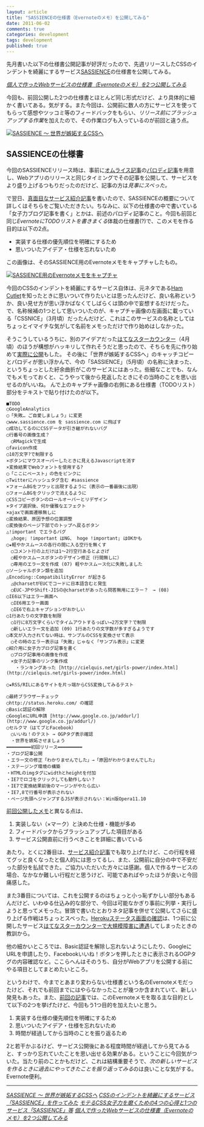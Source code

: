 ```yaml
---
layout: article
title: "SASSIENCEの仕様書（Evernoteのメモ）を公開してみる"
date: 2011-06-02
comments: true
categories: development
tags: development
published: true
---
```


先月書いた以下の仕様書公開記事が好評だったので、先週リリースしたCSSのインデントを綺麗にするサービス[SASSIENCE](http://sassience.com/)の仕様書を公開してみる。

<cite>[個人で作ったWebサービスの仕様書（Evernoteのメモ）を2つ公開してみる](/2011/05/19/webservice-specification-sheet-evernote-memo)</cite>

今回も、前回公開した2つの仕様書とほとんど同じ形式だけど、より具体的に細かく書いてある。気がする。また今回は、公開前に数人の方にサービスを使ってもらって感想やツッコミ等のフィードバックをもらい、*リリース前にブラッシュアップする作業*を加えたので、その作業ログも入っているのが前回と違う点。

[![SASSIENCE ～ 世界が嫉妬するCSSへ](/assets/common/logo-sassience.gif)](http://sassience.com/)

<!-- READMORE -->


## SASSIENCEの仕様書

今回のSASSIENCEリリース時は、事前に[オムライス記事](http://youpouch.com/2011/04/26/162331/)の[パロディ記事](/2011/05/25/css-joshiryoku-web-service-sassience)を用意し、Webアプリのリリースと同じタイミングでその記事を公開して、サービスをより盛り上げるつもりだったのだけど、記事の方は*見事にスベった。*

で翌日、[真面目なサービス紹介記事](/2011/05/26/css-indent-nest-beauty-service-sassience)を書いたので、SASSIENCEの概要について詳しくはそちらをご覧いただきたい。ちなみに、以下の仕様書の中で書いている「女子力ブログ記事を書く」とかは、前述のパロディ記事のこと。今回も前回と同じ*EvernoteにTODOリストを書きまくる*体裁の仕様書(?)で、このメモを作る目的は以下の2点。

- 実装する仕様の優先順位を明確にするため
- 思いついたアイデア・仕様を忘れないため

この画像は、そのSASSIENCE用のEvernoteメモをキャプチャしたもの。

[![SASSIENCE用のEvernoteメモをキャプチャ](/assets/2011/06/02/sassience-specification-sheet-evernote-memo-01.png)](/assets/2011/06/02/sassience-specification-sheet-evernote-memo-01.png)


今回のCSSのインデントを綺麗にするサービス自体は、元ネタである[Ham Cutlet](http://hamcutlet.fjord.jp/)を知ったときに思いついて作りたいとは思ったんだけど、良い名称というか、良い見せ方が思い浮かばなくてしばらくは頭の中で妄想するだけだった。で、名称候補の1つとして思いついたのが、キャプチャ画像の左画面に載っている「CSSNICE」（3月頃）だったんだけど、これはこのサービスの名称としてはちょっとイマイチな気がして名前をメモっただけで作り始めはしなかった。

そうこうしているうちに、別のアイデアだった[はてなスターカウンター](http://hatenastar.heroku.com/)（4月頃）のほうが構想がハッキリして作れそうだと思ったので、そちらを先に作り始めて[実際に公開](/2011/04/21/hatenastar-counter)もした。
その後に「世界が嫉妬するCSSへ」のキャッチコピーとパロディが思い浮かんで、今の「SASSIENCE」（5月頃）の名称に決まった、というちょっとした紆余曲折がこのサービスにはあった。些細なことでも、なんでもメモっておくと、こうやって後から見返したときにその当時のことを思い出せるのがいいね。
んで上のキャプチャ画像の右側にある仕様書（TODOリスト）部分をテキストで貼り付けたのが以下。

~~~ text
■TODO
◯GoogleAnalytics
◯「失敗… ご自愛しましょう」に変更
◯www.sassience.com を sassience.com に飛ばす
◯成功してるのにCSSデータが引き継がれないバグ
◯行番号の画像生成？
　◯RMagickで生成
◯favicon作成
◯10万文字?で制限する
×ボタンにマウスオーバーしたときに見えるJavascriptを消す
×変換結果でWebフォントを使用する?
◯「ここにペースト」の色をピンクに
◯Twitterにハッシュタグ含む #sassience
×フォームBGをフワッと出現するように（表示の一番最後に出現）
◯フォームBGをクリックで消えるように
◯CSSコピーボタンのロールオーバーとリデザイン
×タイプ選択後、何か優雅なエフェクト
×ajaxで画面遷移無しに
◯変換結果、原因予想の位置調整
◯変換後のページ下部でのトップへ戻るボタン
△!important でエラるバグ
　△hoge; !important はNG、 hoge !important; はOKかも
◯★軽やかスムースの各行の間に入る空行を無くす
　◯コメント行の上だけは1～2行空行あるとよさげ
　◯軽やかスムースボタンのデザイン修正（行間無しに）　
　◯専用のエラー文を作成 (07) 軽やかスムース化に失敗しました
◯ソーシャルボタン類を追加
△Encoding::CompatibilityError が起きる
　△@charsetがEUCでコードに日本語含むと発生
　◯EUC-JPやShift-JISの@charsetがあったら問答無用にエラー？　→ (08)
◯IE6以下はエラー画面へ
　◯IE6用エラー画面
　◯IE6で右上キャプションがおかしい
◯1行あたりの文字数を制限
　◯1行に8万文字くらいでタイムアウトするっぽい→2万文字？で制限
　◯新しいエラー文を追加 (09) 1行あたりの文字数が多すぎるようです
◯本文が入力されてない時は、サンプルのCSSを変換させて表示
　◯その時のエラー表示は「失敗」じゃなく「サンプル表示」に変更
◯紹介用に女子力ブログ記事を書く
　◯ブログ記事用の画像を作成
　×女子力記事のリンク集作成
　　・ランキングあった [http://cielquis.net/girls-power/index.html](http://cielquis.net/girls-power/index.html)

◯★RSS/RILにあるサイトを片っ端からCSS変換してみるテスト

◯最終ブラウザーチェック
◯http://status.heroku.com/ の確認
◯Basic認証の解除
◯GoogleにURL申請 [http://www.google.co.jp/addurl/](http://www.google.co.jp/addurl/)
◯セルクマ（はてブとFacebook）
　◯いいね！のテスト → OGPタグ表示確認
　・世界を嫉妬させましょう
━━━━━━━━━初回リリース━━━━━━━━━
・ブログ記事公開
・エラー文の修正「わかりませんでした」→「原因がわかりませんでした」
・ステージング環境の構築
・HTMLのimgタグにwidthとheightを付加
・IE7でロゴをクリックしても動作しない？
・IE7で変換結果前後のマージンがやたら広い
・IE7,8で行番号が表示されない
・ページ先頭へジャンプするJSが表示されない：Win版Opera11.10
~~~

[前回公開したメモ](/2011/05/19/webservice-specification-sheet-evernote-memo)と異なる点は、

1. 実装しない（×マーク）と決めた仕様・機能が多め
2. フィードバックからブラッシュアップした項目がある
3. サービス公開直前に行うべきことを詳細に書いている

あたり。とくに2番目は、[サービス紹介記事](/2011/05/26/css-indent-nest-beauty-service-sassience)でも取り上げたけど、この行程を経てグッと良くなったと個人的には思ってるし、また、公開前に自分の中で不安だった部分を払拭できた。ご協力いただいた方々には感謝。個人で作るサービスの場合、なかなか難しい行程だと思うけど、可能であればやったほうが良いと今回痛感した。

また3番目については、これを公開するのはちょっと小っ恥ずかしい部分もあるんだけど、いわゆる仕込み的な部分で、今回は可能なかぎり事前に列挙・実行しようと思ってメモった。冒頭で書いたとおりネタ記事を併せて公開してさらに盛り上げる作戦はちょっとスベった。[Herokuステータス画面の確認](http://status.heroku.com/)は、1つ前に公開したサービス[はてなスターカウンターで大規模障害に遭遇](/2011/05/07/ruby-heroku-web-app-development-tips-9)してしまったときの教訓から。

他の細かいところでは、Basic認証を解除し忘れないようにしたり、GoogleにURLを申請したり、Facebookいいね！ボタンを押したときに表示されるOGPタグの内容確認など。ここらへんはそのうち、自分がWebアプリを公開する前にやる項目としてまとめたいところ。

というわけで、今までとあまり変わらない仕様書という名のEvernoteメモだったけど、それでも前回までにはやらなかったことが幾つか含まれていて、新しい発見もあった。また、[前回の記事](/2011/05/19/webservice-specification-sheet-evernote-memo)では、このEvernoteメモを取る主な目的として以下の2つを挙げたけど、今回もう1つ目的を加えたいと思う。

1. 実装する仕様の優先順位を明確にするため
2. 思いついたアイデア・仕様を忘れないため
3. 時間が経過してから当時のことを振り返るため

2と若干かぶるけど、サービス公開後にある程度時間が経過してから見てみると、すっかり忘れていたことを思い出せる効果がある。ということに今回気がついた。当たり前のことかもだけど、これは結構重要そうで、*次の新しいサービスを作るときに過去にやってきたことを振り返ってみる*のは良いことな気がする。Evernote便利。

* * *

<cite>[SASSIENCE ～ 世界が嫉妬するCSSへ](http://sassience.com/)</cite>
<cite>[CSSのインデントを綺麗にするサービス「SASSIENCE」を作ってみた](/2011/05/26/css-indent-nest-beauty-service-sassience)</cite>
<cite>[モテるCSS女子力を磨くための4つの心得と1つのサービス「SASSIENCE」等](/2011/05/25/css-joshiryoku-web-service-sassience)</cite>
<cite>[個人で作ったWebサービスの仕様書（Evernoteのメモ）を2つ公開してみる](/2011/05/19/webservice-specification-sheet-evernote-memo)</cite>
